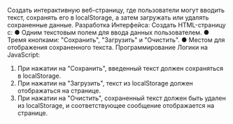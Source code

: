 Создать интерактивную веб-страницу, где пользователи могут вводить текст, сохранять его в localStorage,
а затем загружать или удалять сохраненные данные.
Разработка Интерфейса:
Создать HTML-страницу с:
● Одним текстовым полем для ввода данных пользователем.
● Тремя кнопками: "Сохранить", "Загрузить" и "Очистить".
● Местом для отображения сохраненного текста.
Программирование Логики на JavaScript:
1. При нажатии на "Сохранить", введенный текст должен сохраняться в localStorage.
2. При нажатии на "Загрузить", текст из localStorage должен отображаться на странице.
3. При нажатии на "Очистить", сохраненный текст должен быть удален из localStorage, и соответствующее
сообщение отображается на странице.
